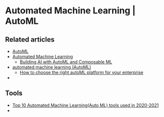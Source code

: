 # Automated Machine Learning | AutoML

## Related articles

- [AutoML](https://www.automl.org/automl/)
- [Automated Machine Learning](https://www.datarobot.com/wiki/automated-machine-learning/)
  - [Building AI with AutoML and Composable ML](https://www.datarobot.com/blog/building-ai-with-automl-and-composable-ml/)
- [automated machine learning (AutoML)](https://www.techtarget.com/searchenterpriseai/definition/automated-machine-learning-AutoML)
  - [How to choose the right autoML platform for your enterprise](https://www.techtarget.com/searchenterpriseai/feature/How-to-choose-the-right-autoML-platform-for-your-enterprise?_gl=1*7nbvsl*_ga*MTA0MzQ0MjIyNC4xNjU2NTMwNTU5*_ga_TQKE4GS5P9*MTY1NjUzMDU1OS4xLjEuMTY1NjUzMDc4Ni4w&_ga=2.109510915.788022882.1656530560-1043442224.1656530559)
- 


## Tools

- [Top 10 Automated Machine Learning(Auto ML) tools used in 2020-2021](https://www.linkedin.com/pulse/top-10-automated-machine-learningauto-ml-tools-used-2020-2021-sahu)
- 
